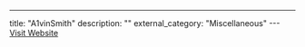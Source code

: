 ---
title: "A1vinSmith"
description: ""
external_category: "Miscellaneous"
---[Visit Website](https://github.com/A1vinSmith)

